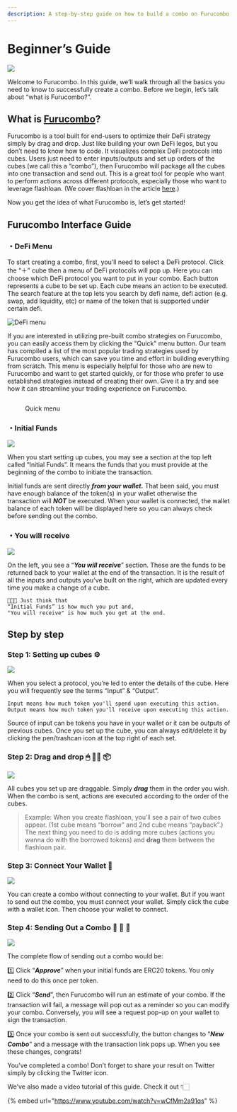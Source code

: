 ```yaml
---
description: A step-by-step guide on how to build a combo on Furucombo!
---
```


# Beginner’s Guide

![](<../../.gitbook/assets/image (3) (1).png>)

Welcome to Furucombo. In this guide, we’ll walk through all the basics you need to know to successfully create a combo. Before we begin, let’s talk about “what is Furucombo?”.

## What is [Furucombo](https://furucombo.app/)?

Furucombo is a tool built for end-users to optimize their DeFi strategy simply by drag and drop. Just like building your own DeFi legos, but you don’t need to know how to code. It visualizes complex DeFi protocols into cubes. Users just need to enter inputs/outputs and set up orders of the cubes (we call this a “combo”), then Furucombo will package all the cubes into one transaction and send out. This is a great tool for people who want to perform actions across different protocols, especially those who want to leverage flashloan. (We cover flashloan in the article [here](https://medium.com/furucombo/create-flashloan-combo-on-furucombo-c7c3b23267f0).)

Now you get the idea of what Furucombo is, let’s get started!

## Furucombo Interface Guide <a href="#229e" id="229e"></a>

### ・DeFi Menu <a href="#e7c5" id="e7c5"></a>

To start creating a combo, first, you’ll need to select a DeFi protocol. Click the “＋” cube then a menu of DeFi protocols will pop up. Here you can choose which DeFi protocol you want to put in your combo. Each button represents a cube to be set up. Each cube means an action to be executed. The search feature at the top lets you search by defi name, defi action (e.g. swap, add liquidity, etc) or name of the token that is supported under certain defi.

![DeFi menu](<../../.gitbook/assets/image (27).png>)

If you are interested in utilizing pre-built combo strategies on Furucombo, you can easily access them by clicking the "Quick" menu button. Our team has compiled a list of the most popular trading strategies used by Furucombo users, which can save you time and effort in building everything from scratch. This menu is especially helpful for those who are new to Furucombo and want to get started quickly, or for those who prefer to use established strategies instead of creating their own. Give it a try and see how it can streamline your trading experience on Furucombo.

<figure><img src="../../.gitbook/assets/Screenshot 2023-05-15 at 4.00.57 PM.png" alt=""><figcaption><p>Quick menu</p></figcaption></figure>

### ・Initial Funds <a href="#1bcf" id="1bcf"></a>

![](<../../.gitbook/assets/image (31).png>)

When you start setting up cubes, you may see a section at the top left called “Initial Funds”. It means the funds that you must provide at the beginning of the combo to initiate the transaction.

Initial funds are sent directly _**from your wallet.**_ That been said, you must have enough balance of the token(s) in your wallet otherwise the transaction will _**NOT**_ be executed. When your wallet is connected, the wallet balance of each token will be displayed here so you can always check before sending out the combo.

### ・You will receive <a href="#5cd0" id="5cd0"></a>

![](<../../.gitbook/assets/image (22).png>)



On the left, you see a “_**You will receive**_” section. These are the funds to be returned back to your wallet at the end of the transaction. It is the result of all the inputs and outputs you’ve built on the right, which are updated every time you make a change of a cube.

```
👩🏻‍🏫 Just think that 
“Initial Funds” is how much you put and, 
"You will receive" is how much you get at the end.
```

## Step by step <a href="#2fb4" id="2fb4"></a>

### Step 1: Setting up cubes ⚙️ <a href="#0903" id="0903"></a>

![](<../../.gitbook/assets/image (19).png>)

When you select a protocol, you’re led to enter the details of the cube. Here you will frequently see the terms “Input” & “Output”.

```
Input means how much token you'll spend upon executing this action.
Output means how much token you'll receive upon executing this action.
```

Source of input can be tokens you have in your wallet or it can be outputs of previous cubes. Once you set up the cube, you can always edit/delete it by clicking the pen/trashcan icon at the top right of each set.

### Step 2: Drag and drop 🖱 ✋🏻 📦 <a href="#5853" id="5853"></a>

![](../../.gitbook/assets/1\_IoY6IDMU4sMF-3GcuoeBMw.gif)

All cubes you set up are draggable. Simply _**drag**_ them in the order you wish. When the combo is sent, actions are executed according to the order of the cubes.

> Example: When you create flashloan, you’ll see a pair of two cubes appear. (1st cube means “borrow” and 2nd cube means “payback”.) The next thing you need to do is adding more cubes (actions you wanna do with the borrowed tokens) and **drag** them between the flashloan pair.

### Step 3: Connect Your Wallet 👛 <a href="#f5ac" id="f5ac"></a>

![](../../.gitbook/assets/1\_OQuSodPu0Ues59xxPALG0Q.gif)

You can create a combo without connecting to your wallet. But if you want to send out the combo, you must connect your wallet. Simply click the cube with a wallet icon. Then choose your wallet to connect.

### Step 4: Sending Out a Combo 🔗 🎉 🎁 <a href="#bafb" id="bafb"></a>

![](../../.gitbook/assets/1\_N7oVqm9E2XX-Z8VaWws52A.gif)

The complete flow of sending out a combo would be:

1️⃣ Click “_**Approve**_” when your initial funds are ERC20 tokens. You only need to do this once per token.

2️⃣ Click “_**Send**_”, then Furucombo will run an estimate of your combo. If the transaction will fail, a message will pop out as a reminder so you can modify your combo. Conversely, you will see a request pop-up on your wallet to sign the transaction.

3️⃣ Once your combo is sent out successfully, the button changes to “_**New Combo**_” and a message with the transaction link pops up. When you see these changes, congrats!

You’ve completed a combo! Don’t forget to share your result on Twitter simply by clicking the Twitter icon.

We’ve also made a video tutorial of this guide. Check it out 👇🏻

{% embed url="https://www.youtube.com/watch?v=wCfMm2a91qs" %}

## &#x20;<a href="#c2c7" id="c2c7"></a>
